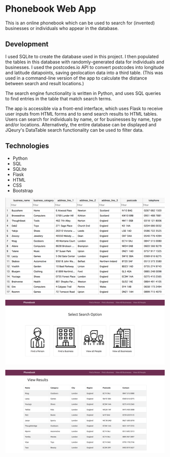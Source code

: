 # Phonebook Web App

This is an online phonebook which can be used to search for (invented) businesses or individuals who appear in the database. 

## Development
I used SQLite to create the database used in this project. I then populated the tables in this database with randomly-generated data for individuals and businesses. I used the postcodes.io API to convert postcodes into longitude and latitude datapoints, saving geolocation data into a third table. (This was used in a command-line version of the app to calculate the distance between search and result locations.)

The search engine functionality is written in Python, and uses SQL queries to find entries in the table that match search terms. 

The app is accessible via a front-end interface, which uses Flask to receive user inputs from HTML forms and to send search results to HTML tables. Users can search for individuals by name, or for businesses by name, type and/or locations. Alternatively, the entire database can be displayed and JQeury's DataTable search functionality can be used to filter data. 

## Technologies
* Python
* SQL
* SQLite
* Flask
* HTML
* CSS
* Bootstrap


![image of table](/final_images/table.png?raw=true "Table")


![image of home page](/final_images/home_page.png?raw=true "Home Page")



![image of results page](/final_images/results_page.png?raw=true "Results Page")
